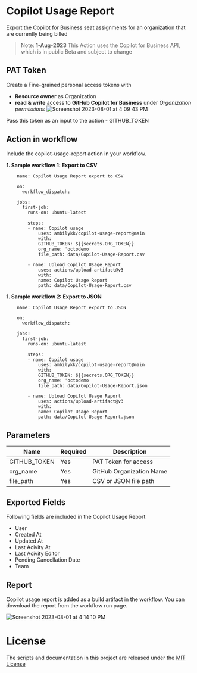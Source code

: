 # Copilot Usage Report
Export the Copilot for Business seat assignments for an organization that are currently being billed

> Note: **1-Aug-2023** This Action uses the Copilot for Business API, which is in public Beta and subject to change

## PAT Token
Create a Fine-grained personal access tokens with 
       
  - **Resource owner** as Organization
  - **read & write** access to **GitHub Copilot for Business** under _Organization permissions_
        ![Screenshot 2023-08-01 at 4 09 43 PM](https://github.com/ambilykk/copilot-usage-report/assets/10282550/543d34a0-c0ab-40c7-a192-a2b7ab0fcd7c)

Pass this token as an input to the action - GITHUB_TOKEN


## Action in workflow

Include the copilot-usage-report action in your workflow. 

**1. Sample workflow 1: Export to CSV**

```
    name: Copilot Usage Report export to CSV 

    on:
      workflow_dispatch:

    jobs:
      first-job:
        runs-on: ubuntu-latest
        
        steps:
        - name: Copilot usage
            uses: ambilykk/copilot-usage-report@main
            with:        
            GITHUB_TOKEN: ${{secrets.ORG_TOKEN}}
            org_name: 'octodemo'
            file_path: data/Copilot-Usage-Report.csv
        
        - name: Upload Copilot Usage Report
            uses: actions/upload-artifact@v3
            with:
            name: Copilot Usage Report
            path: data/Copilot-Usage-Report.csv      
```

**1. Sample workflow 2: Export to JSON**

```
    name: Copilot Usage Report export to JSON

    on:
      workflow_dispatch:

    jobs:
      first-job:
        runs-on: ubuntu-latest
        
        steps:
        - name: Copilot usage
            uses: ambilykk/copilot-usage-report@main
            with:        
            GITHUB_TOKEN: ${{secrets.ORG_TOKEN}}
            org_name: 'octodemo'
            file_path: data/Copilot-Usage-Report.json
        
        - name: Upload Copilot Usage Report
            uses: actions/upload-artifact@v3
            with:
            name: Copilot Usage Report
            path: data/Copilot-Usage-Report.json      
```

## Parameters

| Name                           | Required  | Description                                                           |
|--------------------------------|------------|----------------------------------------------------------------------|
| GITHUB_TOKEN                 | Yes | PAT Token for access    |
| org_name                       | Yes | GitHub Organization Name                                      |
| file_path                       | Yes | CSV or JSON file path                                   |

## Exported Fields
Following fields are included in the Copilot Usage Report
- User
- Created At
- Updated At
- Last Acivity At
- Last Acivity Editor
- Pending Cancellation Date
- Team

## Report
Copilot usage report is added as a build artifact in the workflow. You can download the report from the workflow run page.

![Screenshot 2023-08-01 at 4 14 10 PM](https://github.com/ambilykk/copilot-usage-report/assets/10282550/7fef1ea7-5bf8-4ba8-b5d7-95396d08693b)


# License

The scripts and documentation in this project are released under the [MIT License](./LICENSE)
